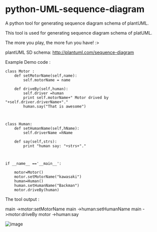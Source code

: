 # python-UML-sequence-diagram
A python tool for generating sequence diagram schema of plantUML.


This tool is used for generating sequence diagram schema of platUML. 

The more you play, the more fun you have! :>

plantUML SD schema: http://plantuml.com/sequence-diagram

Example Demo code :

```
class Motor :
	def setMotorName(self,name):
		self.motorName = name

	def driveBy(self,human):
		self.driver =human
		print self.motorName+" Motor drived by "+self.driver.driverName+"."
		human.say("That is awesome")

	

class Human:
	def setHumanName(self,hName):
		self.driverName =hName
	
	def say(self,strs):
		print "human say: "+strs+"."



if __name__ =='__main__':

	motor=Motor()
	motor.setMotorName("kawasaki")
	human=Human()
	human.setHumanName("Backman")
	motor.driveBy(human)
```

The tool output :

main ->motor:setMotorName
main ->human:setHumanName
main ->motor:driveBy
motor ->human:say

![image](https://github.com/backman-git/python-UML-sequence-diagram/blob/master/result.png)


